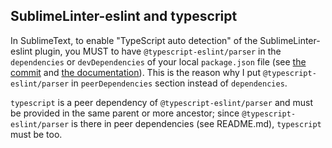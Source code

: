 ## SublimeLinter-eslint and typescript
In SublimeText, to enable "TypeScript auto detection" of the SublimeLinter-eslint plugin, you MUST to have `@typescript-eslint/parser` in the `dependencies` or `devDependencies` of your local `package.json` file (see [the commit](https://github.com/SublimeLinter/SublimeLinter-eslint/commit/dd687aac465a012e88b000507c064f5a08119e40) and [the documentation](https://github.com/SublimeLinter/SublimeLinter-eslint#using-eslint-with-plugins-eg-vue)).
This is the reason why I put `@typescript-eslint/parser` in `peerDependencies` section instead of `dependencies`.

`typescript` is a peer dependency of `@typescript-eslint/parser` and must be provided in the same parent or more ancestor; since `@typescript-eslint/parser` is there in peer dependencies (see README.md), `typescript` must be too.

